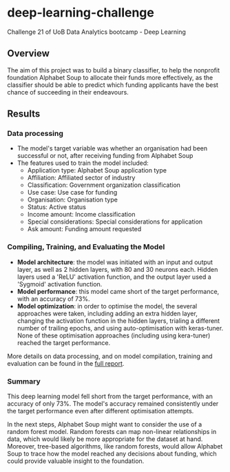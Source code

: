 # deep-learning-challenge
Challenge 21 of UoB Data Analytics bootcamp - Deep Learning

## Overview
The aim of this project was to build a binary classifier, to help the nonprofit foundation Alphabet Soup to allocate their funds more effectively, as the classifier should be able to predict which funding applicants have the best chance of succeeding in their endeavours. 

## Results
### Data processing
- The model's target variable was whether an organisation had been successful or not, after receiving funding from Alphabet Soup 
- The features used to train the model included:
    - Application type: Alphabet Soup application type
    - Affiliation: Affiliated sector of industry
    - Classification: Government organization classification
    - Use case: Use case for funding
    - Organisation: Organisation type
    - Status: Active status
    - Income amount: Income classification
    - Special considerations: Special considerations for application
    - Ask amount: Funding amount requested


### Compiling, Training, and Evaluating the Model
- **Model architecture**: the model was initiated with an input and output layer, as well as 2 hidden layers, with 80 and 30 neurons each. Hidden layers used a 'ReLU' activation function, and the output layer used a 'Sygmoid' activation function.
- **Model performance**: this model came short of the target performance, with an accuracy of 73%.
- **Model optimization**: in order to optimise the model, the several approaches were taken, including adding an extra hidden layer, changing the activation function in the hidden layers, trialing a different number of trailing epochs, and using auto-optimisation with keras-tuner. None of these optimisation approaches (including using kera-tuner) reached the target performance. 

More details on data processing, and on model compilation, training and evaluation can be found in the [full report](https://github.com/catisf/deep-learning-challenge/blob/main/Report.md). 

### Summary
This deep learning model fell short from the target performance, with an accuracy of only 73%. The model's accuracy remained consistently under the target performance even after different optimisation attempts. 

In the next steps, Alphabet Soup might want to consider the use of a random forest model. Random forests can map non-linear relationships in data, which would likely be more appropriate for the dataset at hand. Moreover, tree-based algorithms, like random forests, would allow Alphabet Soup to trace how the model reached any decisions about funding, which could provide valuable insight to the foundation.
